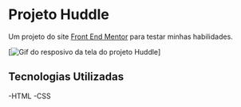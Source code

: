 # Projeto Huddle
Um projeto do site [Front End Mentor](https://www.frontendmentor.io/) para testar minhas habilidades.

[<img src="../projeto-huddle/src/images/gifs/huddle.gif" alt="Gif do resposivo da tela do projeto Huddle">]

## Tecnologias Utilizadas
-HTML
-CSS

